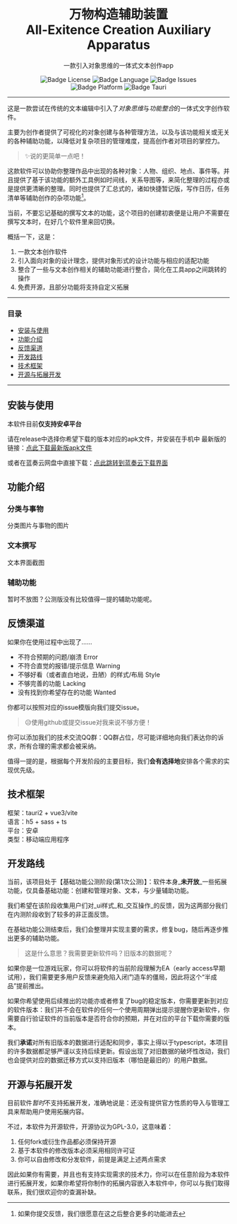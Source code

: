 
<div align="center">

<h1>万物构造辅助装置<br>All-Exitence Creation Auxiliary Apparatus</h1>

一款引入对象思维的一体式文本创作app

![Badge License] ![Badge Language] ![Badge Issues]<br>
![Badge Platform] ![Badge Tauri]

---
</div>

这是一款尝试在传统的文本编辑中引入了*对象思维*与*功能整合*的一体式文字创作软件。

主要为创作者提供了可视化的对象创建与各种管理方法，以及与该功能相关或无关的各种辅助功能，以降低对复杂项目的管理难度，提高创作者对项目的掌控力。

> ✨️说的更简单一点吧！

这款软件可以协助你整理作品中出现的各种对象：人物、组织、地点、事件等。并且提供了基于该功能的额外工具例如时间线，关系导图等，来简化整理的过程亦或是提供更清晰的整理。同时也提供了汇总式的，诸如快捷暂记版，写作日历，任务清单等辅助创作的杂项功能[^ft1]。

当前，不要忘记基础的撰写文本的功能，这个项目的创建初衷便是让用户不需要在撰写文本时，在好几个软件里来回切换。

概括一下，这是：

1. 一款文本创作软件
2. 引入面向对象的设计理念，提供对象形式的设计功能与相应的适配功能
3.  整合了一些与文本创作相关的辅助功能进行整合，简化在工具app之间跳转的操作
4.  免费开源，且部分功能将支持自定义拓展

----------
### 目录

-   [安装与使用](#安装与使用)
-   [功能介绍](#功能介绍)
-   [反馈渠道](#反馈渠道)
-   [开发路线](#开发路线)
 -  [技术框架](#技术框架)
 -  [开源与拓展开发](#开源与拓展开发)

----------

## 安装与使用

本软件目前**仅支持安卓平台**

请在release中选择你希望下载的版本对应的apk文件，并安装在手机中
最新版的链接：[点此下载最新版apk文件]()

或者在蓝奏云网盘中直接下载：[点此跳转到蓝奏云下载界面]()

## 功能介绍

### 分类与事物

分类图片与事物的图片

### 文本撰写

文本界面截图

### 辅助功能

暂时不放图？公测版没有比较值得一提的辅助功能呢。

## 反馈渠道

如果你在使用过程中出现了……

-	不符合预期的问题/崩溃 Error
-	不符合直觉的报错/提示信息 Warning
-	不够好看（或者直白地说，丑陋）的样式/布局 Style
-	不够完善的功能 Lacking
-	没有找到你希望存在的功能 Wanted

你都可以按照对应的issue模版向我们提交issue。

> 😥使用github或提交issue对我来说不够方便！

你可以添加我们的技术交流QQ群：QQ群占位，尽可能详细地向我们表达你的诉求，所有合理的需求都会被采纳。

值得一提的是，根据每个开发阶段的主要目标，我们**会有选择地**安排各个需求的实现优先级。


## 技术框架

框架：tauri2 + vue3/vite  
语言：h5 + sass + ts   
平台：安卓   
类型：移动端应用程序

## 开发路线

当前，该项目处于【基础功能公测阶段(第1次公测)】：软件本身_**未开放**_一些拓展功能，仅具备基础功能：创建和管理对象、文本，与少量辅助功能。

我们希望在该阶段收集用户们对_ui样式_和_交互操作_的反馈，因为这两部分我们在内测阶段收到了较多的非正面反馈。

在基础功能公测结束后，我们会整理并实现主要的需求，修复bug，随后再逐步推出更多的辅助功能。

> 这是什么意思？我需要更新软件吗？旧版本的数据呢？

如果你是一位游戏玩家，你可以将软件的当前阶段理解为EA（early access早期试用），我们需要更多用户反馈来避免陷入闭门造车的僵局，因此将这个“半成品”提前推出。

如果你希望使用后续推出的功能亦或者修复了bug的稳定版本，你需要更新到对应的软件版本：我们并不会在软件的任何一个使用周期弹出提示提醒你更新软件，你需要自行验证软件的当前版本是否符合你的预期，并在对应的平台下载你需要的版本。

我们**承诺**对所有旧版本的数据进行适配和同步，事实上得以于typescript，本项目的许多数据都足够严谨以支持后续更新。假设出现了对旧数据的破坏性改动，我们也会提供对应的数据迁移方式以支持旧版本（哪怕是最旧的）的用户数据。

## 开源与拓展开发

目前软件*暂时*不支持拓展开发，准确地说是：还没有提供官方性质的导入与管理工具来帮助用户使用拓展内容。

不过，本软件为开源软件，开源协议为GPL-3.0，这意味着：

1. 任何fork或衍生作品都必须保持开源
2. 基于本软件的修改版本必须采用相同许可证
3. 你可以自由修改和分发软件，前提是满足上述两点需求

因此如果你有需要，并且也有支持实现需求的技术力，你可以在任意阶段为本软件进行拓展开发，如果你希望将你制作的拓展内容嵌入本软件中，你可以与我们取得联系，我们很欢迎你的查漏补缺。

<!---徽章--->

[Badge Issues]: https://img.shields.io/github/issues/Tian-Godgiven/All-Exitence_Creation_Auxiliary_Apparatus
[Badge Language]: https://img.shields.io/github/languages/top/Tian-Godgiven/All-Exitence_Creation_Auxiliary_Apparatus
[Badge License]: https://img.shields.io/github/license/Tian-Godgiven/All-Exitence_Creation_Auxiliary_Apparatus
[Badge Platform]: https://img.shields.io/badge/Platform-android-green?&logo=android
[Badge Tauri]: https://img.shields.io/badge/Tauri-black?logo=Tauri

<!---脚注--->

[^ft1]: 如果你提交反馈，我们很愿意在这之后整合更多的功能进去

<!---图片--->

